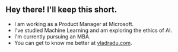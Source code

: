 ## Hey there! I'll keep this short.

- I am working as a Product Manager at Microsoft.
- I've studied Machine Learning and am exploring the ethics of AI.
- I'm currently pursuing an MBA.
- You can get to know me better at [vladradu.com](https://vladradu.com).
